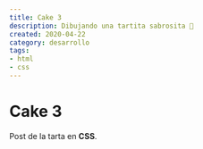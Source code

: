 ```yaml
---
title: Cake 3
description: Dibujando una tartita sabrosita 🎂
created: 2020-04-22
category: desarrollo
tags:
- html
- css
---
```


# Cake 3

Post de la tarta en **CSS**.
